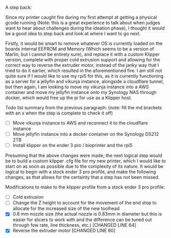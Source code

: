 A step back:

Since my printer caught fire during my first attempt at getting a physical gcode running (Note: this is a great experience to talk about when judges want to hear about challenges during the ideation phase), I thought it would be a good idea to step back and look at where I want to go next.

Firstly, it would be smart to remove whatever OS is currently loaded on the boards internal EEPROM and Memory (Which seems to be a version of Marlin, but I cannot be entirely sure), and replace it with a custom Klipper version, complete with proper cold extrusion support and allowing for the correct way to reverse the extruder motor, instead of the janky way that I tried to do it earlier, which resulted in the aforementioned fire. I am still not quite sure if I would like to use my rpi5 for this, as it is currently functioning as a server for a jellyfin and vikunja instance, alongside a cloudflare tunnel, but then again, I am looking to move my vikunja instance into a AWS container and move my jellyfin instance onto my Synology NAS through docker, which would free up the pi for use as a Klipper host.

Todo list summary from the previous paragraph: (note: fill the md brackets with an x when the step is complete to check it off)

- [ ] Move vikunja instance to AWS and reconnect it to the cloudflare instance
- [ ] Move jellyfin instance into a docker container on the Synology DS212 2TB
- [ ] Install klipper on the ender 3 pro / bioprinter and the rpi5 

Presuming that the above changes were made, the next logical step would be to build a custom klipper .cfg file for my new printer, which I would like to start on as soon as possible due to the complexity of its nature. It would be logical to begin with a stock ender 3 pro profile, and make the following changes, as that allows for the certainty that a step has not been missed.

Modifications to make to the klipper profile from a stock ender 3 pro profile:

- [ ] Cold extrusion
- [ ] Change the Z height to account for the movement of the end stop to allocate for the increased size of the new toolhead
- [x] 0.8 mm nozzle size (the actual nozzle is 0.83mm in diameter but this is easier for slicers to work with and the difference can be tuned out through fow rate, line thickness, etc.) [CHANGED LINE 64]
- [x] Reverse the extruder motor [CHANGED LINE 60]
